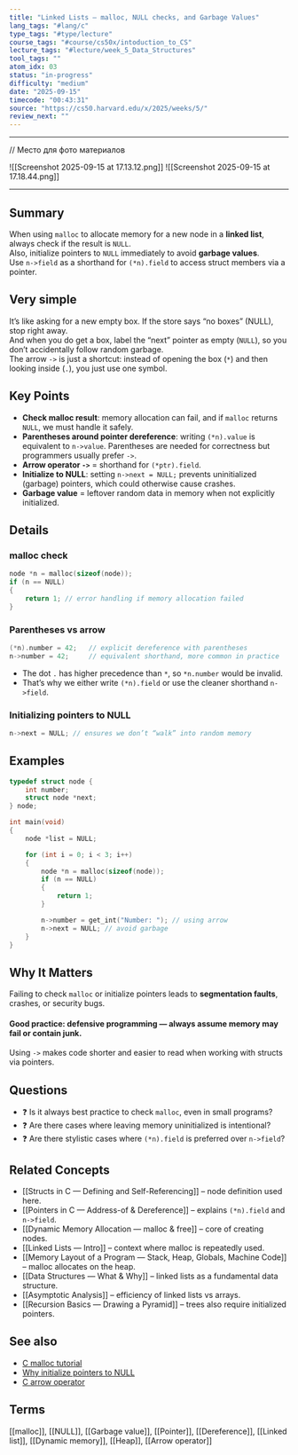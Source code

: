 ```yaml
---
title: "Linked Lists — malloc, NULL checks, and Garbage Values"
lang_tags: "#lang/c"
type_tags: "#type/lecture"
course_tags: "#course/cs50x/intoduction_to_CS"
lecture_tags: "#lecture/week_5_Data_Structures"
tool_tags: ""
atom_idx: 03
status: "in-progress"
difficulty: "medium"
date: "2025-09-15"
timecode: "00:43:31"
source: "https://cs50.harvard.edu/x/2025/weeks/5/"
review_next: ""
---
```


---

// Место для фото материалов

![[Screenshot 2025-09-15 at 17.13.12.png]]
![[Screenshot 2025-09-15 at 17.18.44.png]]

---

## Summary
When using `malloc` to allocate memory for a new node in a **linked list**, always check if the result is `NULL`.  
Also, initialize pointers to `NULL` immediately to avoid **garbage values**.  
Use `n->field` as a shorthand for `(*n).field` to access struct members via a pointer.

## Very simple
It’s like asking for a new empty box. If the store says “no boxes” (NULL), stop right away.  
And when you do get a box, label the “next” pointer as empty (`NULL`), so you don’t accidentally follow random garbage.  
The arrow `->` is just a shortcut: instead of opening the box (`*`) and then looking inside (`.`), you just use one symbol.

## Key Points
- **Check malloc result**: memory allocation can fail, and if `malloc` returns `NULL`, we must handle it safely.  
- **Parentheses around pointer dereference**: writing `(*n).value` is equivalent to `n->value`. Parentheses are needed for correctness but programmers usually prefer `->`.  
- **Arrow operator `->`** = shorthand for `(*ptr).field`.  
- **Initialize to NULL**: setting `n->next = NULL;` prevents uninitialized (garbage) pointers, which could otherwise cause crashes.  
- **Garbage value** = leftover random data in memory when not explicitly initialized.

## Details
### malloc check
```c
node *n = malloc(sizeof(node));
if (n == NULL)
{
    return 1; // error handling if memory allocation failed
}
```

### Parentheses vs arrow
```c
(*n).number = 42;   // explicit dereference with parentheses
n->number = 42;     // equivalent shorthand, more common in practice
```
- The dot `.` has higher precedence than `*`, so `*n.number` would be invalid.  
- That’s why we either write `(*n).field` or use the cleaner shorthand `n->field`.

### Initializing pointers to NULL
```c
n->next = NULL; // ensures we don’t “walk” into random memory
```

## Examples
```c
typedef struct node {
    int number;
    struct node *next;
} node;

int main(void)
{
    node *list = NULL;

    for (int i = 0; i < 3; i++)
    {
        node *n = malloc(sizeof(node));
        if (n == NULL)
        {
            return 1;
        }

        n->number = get_int("Number: "); // using arrow
        n->next = NULL; // avoid garbage
    }
}
```

## **Why It Matters**
Failing to check `malloc` or initialize pointers leads to **segmentation faults**, crashes, or security bugs.  
#### Good practice: **defensive programming** — always assume memory may fail or contain junk.  

Using `->` makes code shorter and easier to read when working with structs via pointers.

## Questions
- ❓ Is it always best practice to check `malloc`, even in small programs?  
- ❓ Are there cases where leaving memory uninitialized is intentional?  
- ❓ Are there stylistic cases where `(*n).field` is preferred over `n->field`?

## Related Concepts
- [[Structs in C — Defining and Self-Referencing]] – node definition used here.  
- [[Pointers in C — Address-of & Dereference]] – explains `(*n).field` and `n->field`.  
- [[Dynamic Memory Allocation — malloc & free]] – core of creating nodes.  
- [[Linked Lists — Intro]] – context where malloc is repeatedly used.  
- [[Memory Layout of a Program — Stack, Heap, Globals, Machine Code]] – malloc allocates on the heap.  
- [[Data Structures — What & Why]] – linked lists as a fundamental data structure.  
- [[Asymptotic Analysis]] – efficiency of linked lists vs arrays.  
- [[Recursion Basics — Drawing a Pyramid]] – trees also require initialized pointers.

## See also
- [C malloc tutorial](https://www.geeksforgeeks.org/dynamic-memory-allocation-in-c-using-malloc-calloc-free-and-realloc/)  
- [Why initialize pointers to NULL](https://stackoverflow.com/questions/4138422/why-set-pointers-to-null-in-c)  
- [C arrow operator](https://www.geeksforgeeks.org/arrow-operator-in-c-c-with-examples/)  

## Terms
[[malloc]], [[NULL]], [[Garbage value]], [[Pointer]], [[Dereference]], [[Linked list]], [[Dynamic memory]], [[Heap]], [[Arrow operator]]
